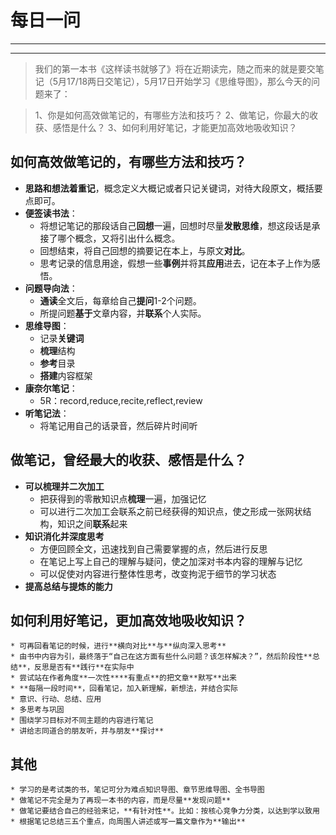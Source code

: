 
# 每日一问

---
<!-- toc -->
---

>我们的第一本书《这样读书就够了》将在近期读完，随之而来的就是要交笔记（5月17/18两日交笔记），5月17日开始学习《思维导图》，那么今天的问题来了：

>1、你是如何高效做笔记的，有哪些方法和技巧？
2、做笔记，你最大的收获、感悟是什么？
3、如何利用好笔记，才能更加高效地吸收知识？

## 如何高效做笔记的，有哪些方法和技巧？

- **思路和想法着重记**，概念定义大概记或者只记关键词，对待大段原文，概括要点即可。
- **便签读书法**：
    * 将想记笔记的那段话自己**回想**一遍，回想时尽量**发散思维**，想这段话是承接了哪个概念，又将引出什么概念。
    * 回想结束，将自己回想的摘要记在本上，与原文**对比**。
    * 思考记录的信息用途，假想一些**事例**并将其**应用**进去，记在本子上作为感悟。
- **问题导向法**：
    * **通读**全文后，每章给自己**提问**1-2个问题。
    * 所提问题**基于**文章内容，并**联系**个人实际。
- **思维导图**：
    * 记录**关键词**
    * **梳理**结构
    * **参考**目录
    * **搭建**内容框架
- **康奈尔笔记**：
    * 5R：record,reduce,recite,reflect,review
- **听笔记法**：
    * 将笔记用自己的话录音，然后碎片时间听
    
## 做笔记，曾经最大的收获、感悟是什么？

- **可以梳理并二次加工**
    * 把获得到的零散知识点**梳理**一遍，加强记忆
    * 可以进行二次加工会联系之前已经获得的知识点，使之形成一张网状结构，知识之间**联系**起来
- **知识消化并深度思考**
    * 方便回顾全文，迅速找到自己需要掌握的点，然后进行反思
    * 在笔记上写上自己的理解与疑问，使之加深对书本内容的理解与记忆
    * 可以促使对内容进行整体性思考，改变拘泥于细节的学习状态
- **提高总结与提炼的能力**
    
## 如何利用好笔记，更加高效地吸收知识？

    * 可再回看笔记的时候，进行**横向对比**与**纵向深入思考**
    * 由书中内容为引，最终落于“自己在这方面有些什么问题？该怎样解决？”，然后阶段性**总结**，反思是否有**践行**在实际中
    * 尝试站在作者角度**一次性****有重点**的把文章**默写**出来
    * **每隔一段时间**，回看笔记，加入新理解，新想法，并结合实际
    * 意识、行动、总结、应用
    * 多思考与巩固
    * 围绕学习目标对不同主题的内容进行笔记
    * 讲给志同道合的朋友听，并与朋友**探讨**
    
## 其他    

    * 学习的是考试类的书，笔记可分为难点知识导图、章节思维导图、全书导图
    * 做笔记不完全是为了再现一本书的内容，而是尽量**发现问题**
    * 做笔记要结合自己的经验来记，**有针对性**。比如：按核心竞争力分类，以达到学以致用
    * 根据笔记总结三五个重点，向周围人讲述或写一篇文章作为**输出**



